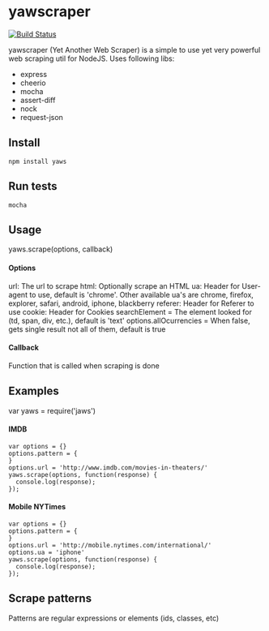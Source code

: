 yawscraper
===========

[![Build Status](https://travis-ci.org/ivansabik/yaws.svg)](https://travis-ci.org/ivansabik/yaws)

yawscraper (Yet Another Web Scraper) is a simple to use yet very powerful web scraping util for NodeJS.
Uses following libs:

- express
- cheerio
- mocha
- assert-diff
- nock
- request-json

## Install

`npm install yaws`

## Run tests

`mocha`

## Usage

yaws.scrape(options, callback)

#### Options

url: The url to scrape
html: Optionally scrape an HTML
ua: Header for User-agent to use, default is 'chrome'. Other available ua's are chrome, firefox, explorer, safari, android, iphone, blackberry
referer: Header for Referer to use
cookie: Header for Cookies
searchElement = The element looked for (td, span, div, etc.), default is 'text'
options.allOcurrencies = When false, gets single result not all of them, default is true
  
#### Callback

Function that is called when scraping is done

## Examples

var yaws = require('jaws')

#### IMDB

```
var options = {}
options.pattern = {
}
options.url = 'http://www.imdb.com/movies-in-theaters/'
yaws.scrape(options, function(response) {
  console.log(response);
});
```

#### Mobile NYTimes

```
var options = {}
options.pattern = {
}
options.url = 'http://mobile.nytimes.com/international/'
options.ua = 'iphone'
yaws.scrape(options, function(response) {
  console.log(response);
});
```

## Scrape patterns

Patterns are regular expressions or elements (ids, classes, etc)
